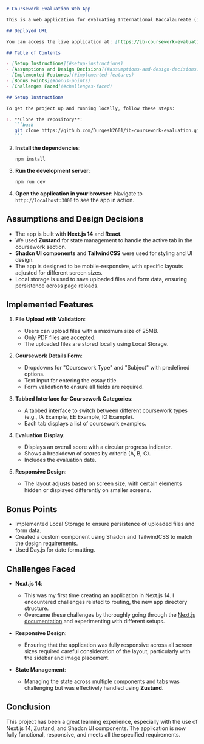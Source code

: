 ````markdown
# Coursework Evaluation Web App

This is a web application for evaluating International Baccalaureate (IB) coursework. The application allows users to upload their coursework, select the type and subject, and get an evaluation of their score.

## Deployed URL

You can access the live application at: [https://ib-coursework-evaluation-chi.vercel.app/](https://ib-coursework-evaluation-chi.vercel.app/)

## Table of Contents

- [Setup Instructions](#setup-instructions)
- [Assumptions and Design Decisions](#assumptions-and-design-decisions)
- [Implemented Features](#implemented-features)
- [Bonus Points](#bonus-points)
- [Challenges Faced](#challenges-faced)

## Setup Instructions

To get the project up and running locally, follow these steps:

1. **Clone the repository**:
   ```bash
   git clone https://github.com/Durgesh2601/ib-coursework-evaluation.git
   ```
````

2. **Install the dependencies**:

   ```bash
   npm install
   ```

3. **Run the development server**:

   ```bash
   npm run dev
   ```

4. **Open the application in your browser**:
   Navigate to `http://localhost:3000` to see the app in action.

## Assumptions and Design Decisions

- The app is built with **Next.js 14** and **React**.
- We used **Zustand** for state management to handle the active tab in the coursework section.
- **Shadcn UI components** and **TailwindCSS** were used for styling and UI design.
- The app is designed to be mobile-responsive, with specific layouts adjusted for different screen sizes.
- Local storage is used to save uploaded files and form data, ensuring persistence across page reloads.

## Implemented Features

1. **File Upload with Validation**:

   - Users can upload files with a maximum size of 25MB.
   - Only PDF files are accepted.
   - The uploaded files are stored locally using Local Storage.

2. **Coursework Details Form**:

   - Dropdowns for "Coursework Type" and "Subject" with predefined options.
   - Text input for entering the essay title.
   - Form validation to ensure all fields are required.

3. **Tabbed Interface for Coursework Categories**:

   - A tabbed interface to switch between different coursework types (e.g., IA Example, EE Example, IO Example).
   - Each tab displays a list of coursework examples.

4. **Evaluation Display**:

   - Displays an overall score with a circular progress indicator.
   - Shows a breakdown of scores by criteria (A, B, C).
   - Includes the evaluation date.

5. **Responsive Design**:
   - The layout adjusts based on screen size, with certain elements hidden or displayed differently on smaller screens.

## Bonus Points

- Implemented Local Storage to ensure persistence of uploaded files and form data.
- Created a custom component using Shadcn and TailwindCSS to match the design requirements.
- Used Day.js for date formatting.

## Challenges Faced

- **Next.js 14**:

  - This was my first time creating an application in Next.js 14. I encountered challenges related to routing, the new app directory structure.
  - Overcame these challenges by thoroughly going through the [Next.js documentation](https://nextjs.org/docs) and experimenting with different setups.

- **Responsive Design**:

  - Ensuring that the application was fully responsive across all screen sizes required careful consideration of the layout, particularly with the sidebar and image placement.

- **State Management**:
  - Managing the state across multiple components and tabs was challenging but was effectively handled using **Zustand**.

## Conclusion

This project has been a great learning experience, especially with the use of Next.js 14, Zustand, and Shadcn UI components. The application is now fully functional, responsive, and meets all the specified requirements.
